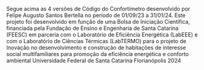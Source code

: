 Segue acima as 4 versões de Código do Confortímetro desenvolvido por Felipe Augusto Santos Bertella no período de 01/09/23 a 31/01/24.
Este projeto foi desenvolvido em função de uma Bolsa de Iniciação Científica, financiada pela Fundação de Ensino e Engenharia de Santa Catarina (FEESC) em parceria com o Laboratório de Eficiência 
Energética (LabEEE) e com o Laboratório de Ciências Térmicas (LabTERMO) para o projeto de Inovação no desenvolvimento e construção de habitações de interesse social multifamiliares para promoção da eficiência energética e conforto ambiental
Universidade Federal de Santa Catarina
Florianópolis
2024
